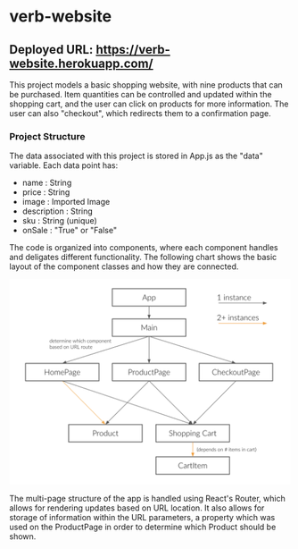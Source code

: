# verb-website
## Deployed URL: https://verb-website.herokuapp.com/
This project models a basic shopping website, with nine products that can be purchased. Item quantities can be controlled and updated within the shopping cart, and the user can click on products for more information. The user can also "checkout", which redirects them to a confirmation page.

### Project Structure
The data associated with this project is stored in App.js as the "data" variable. Each data point has:
- name : String
- price : String
- image : Imported Image
- description : String
- sku : String (unique)
- onSale : "True" or "False"

The code is organized into components, where each component handles and deligates different functionality. The following chart shows the basic layout of the component classes and how they are connected.

![project structure](https://github.com/sarahbawabe/verb-website/blob/master/src/images/components.png?raw=true)

The multi-page structure of the app is handled using React's Router, which allows for rendering updates based on URL location. It also allows for storage of information within the URL parameters, a property which was used on the ProductPage in order to determine which Product should be shown.
